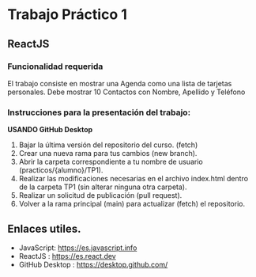 # Trabajo Práctico 1


## ReactJS

### Funcionalidad requerida

El trabajo consiste en mostrar una Agenda como una lista de tarjetas personales.
Debe mostrar 10 Contactos con Nombre, Apellido y Teléfono

### Instrucciones para la presentación del trabajo:

**USANDO GitHub Desktop**

1. Bajar la última versión del repositorio del curso. (fetch)
2. Crear una nueva rama para tus cambios (new branch).
3. Abrir la carpeta correspondiente a tu nombre de usuario (practicos/{alumno}/TP1).
4. Realizar las modificaciones necesarias en el archivo index.html dentro de la carpeta TP1 (sin alterar ninguna otra carpeta).
5. Realizar un solicitud de publicación (pull request).
6. Volver a la rama principal (main) para actualizar (fetch) el repositorio.

## Enlaces utiles.
- JavaScript: https://es.javascript.info
- ReactJS :   https://es.react.dev
- GitHub Desktop : https://desktop.github.com/
